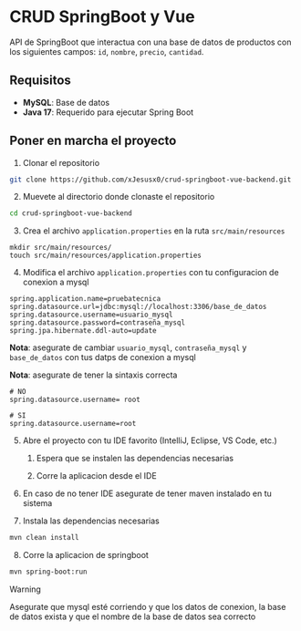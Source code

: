 # CRUD SpringBoot y Vue

API de SpringBoot que interactua con una base de datos de productos con los siguientes campos: `id`, `nombre`, `precio`, `cantidad`.

## Requisitos

- **MySQL**: Base de datos
- **Java 17**: Requerido para ejecutar Spring Boot


## Poner en marcha el proyecto

1. Clonar el repositorio
```sh
git clone https://github.com/xJesusx0/crud-springboot-vue-backend.git
```

2. Muevete al directorio donde clonaste el repositorio
```sh
cd crud-springboot-vue-backend
```

3. Crea el archivo `application.properties` en la ruta `src/main/resources`
```
mkdir src/main/resources/
touch src/main/resources/application.properties
```

4. Modifica el archivo `application.properties` con tu configuracion de conexion a mysql
```
spring.application.name=pruebatecnica
spring.datasource.url=jdbc:mysql://localhost:3306/base_de_datos
spring.datasource.username=usuario_mysql
spring.datasource.password=contraseña_mysql 
spring.jpa.hibernate.ddl-auto=update
```
**Nota**: asegurate de cambiar `usuario_mysql`, `contraseña_mysql` y `base_de_datos` con tus datps de conexion a mysql

**Nota**: asegurate de tener la sintaxis correcta
```
# NO
spring.datasource.username= root

# SI
spring.datasource.username=root
```

5. Abre el proyecto con tu IDE favorito (IntelliJ, Eclipse, VS Code, etc.)

    1. Espera que se instalen las dependencias necesarias

    2. Corre la aplicacion desde el IDE

6. En caso de no tener IDE asegurate de tener maven instalado en tu sistema

7. Instala las dependencias necesarias
```sh
mvn clean install
```

8. Corre la aplicacion de springboot
```sh
mvn spring-boot:run
```

> [!WARNING]
> Asegurate que mysql esté corriendo y que los datos de conexion, la base de datos exista y que el nombre de la base de datos sea correcto